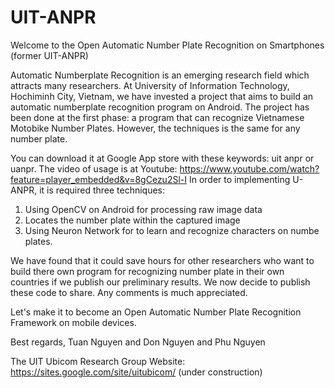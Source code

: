 UIT-ANPR
========

Welcome to the Open Automatic Number Plate Recognition on Smartphones (former UIT-ANPR)

Automatic Numberplate Recognition is an emerging research field which attracts many researchers. At University of Information Technology, Hochiminh City, Vietnam, we have invested a project that aims to build an automatic numberplate recognition program on Android. The project has been done at the first phase: a program that can recognize Vietnamese Motobike Number Plates. However, the techniques is the same for any number plate.

You can download it at Google App store with these keywords: uit anpr or uanpr.
The video of usage is at Youtube: https://www.youtube.com/watch?feature=player_embedded&v=8gCezu2Sl-I
In order to implementing U-ANPR, it is required three techniques:
1. Using OpenCV on Android for processing raw image data 
2. Locates the number plate within the captured image 
3. Using Neuron Network for to learn and recognize characters on numbe plates.

We have found that it could save hours for other researchers who want to build there own program for recognizing number plate in their own countries if we publish our preliminary results. We now decide to publish these code to share. Any comments is much appreciated.

Let's make it to become an Open Automatic Number Plate Recognition Framework on mobile devices.

Best regards, 
Tuan Nguyen and Don Nguyen and Phu Nguyen

The UIT Ubicom Research Group Website: https://sites.google.com/site/uitubicom/ (under construction)

